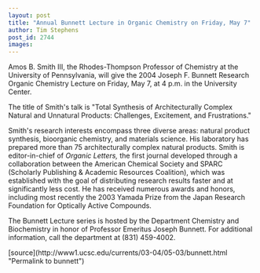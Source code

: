 ```yaml
---
layout: post
title: "Annual Bunnett Lecture in Organic Chemistry on Friday, May 7"
author: Tim Stephens
post_id: 2744
images:
---
```


<p>
  Amos B. Smith III, the Rhodes-Thompson Professor of Chemistry at the University of Pennsylvania, will give the 2004 Joseph F. Bunnett Research Organic Chemistry Lecture on Friday, May 7, at 4 p.m. in the University Center.<br>
</p>
<p>
  The title of Smith's talk is "Total Synthesis of Architecturally Complex Natural and Unnatural Products: Challenges, Excitement, and Frustrations."<br>
</p>
<p>
  Smith's research interests encompass three diverse areas: natural product synthesis, bioorganic chemistry, and materials science. His laboratory has prepared more than 75 architecturally complex natural products. Smith is editor-in-chief of <i>Organic Letters,</i> the first journal developed through a collaboration between the American Chemical Society and SPARC (Scholarly Publishing &amp; Academic Resources Coalition), which was established with the goal of distributing research results faster and at significantly less cost. He has received numerous awards and honors, including most recently the 2003 Yamada Prize from the Japan Research Foundation for Optically Active Compounds.<br>
</p>
<p>
  The Bunnett Lecture series is hosted by the Department Chemistry and Biochemistry in honor of Professor Emeritus Joseph Bunnett. For additional information, call the department at (831) 459-4002.<br>
</p>
[source](http://www1.ucsc.edu/currents/03-04/05-03/bunnett.html "Permalink to bunnett")
